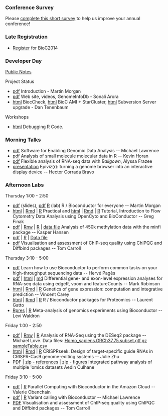 ### Conference Survey

Please
[complete this short survey](https://docs.google.com/forms/d/1HoYKCCX4JnDLfkY0fH4JxzeXrsrpsA-YOlwDigIJO-A/viewform?usp=send_form)
to help us improve your annual conference!

### Late Registration

- [Register](https://register.bioconductor.org/BioC2014/) for BioC2014

### Developer Day

[Public Notes](https://docs.google.com/document/d/1l7WyS7z8O-qKd-sCMsWdVsNHRVDP4TqrGcMLMHlEwog/edit?usp=sharing)

Project Status

- [pdf](DeveloperDayIntroduction.pdf) Introduction - Martin Morgan
- [pdf](Sonali_bioc_beamer.pdf) Web site, videos, GenomeInfoDb - Sonali Arora
- [html](https://docs.google.com/presentation/d/1TDpr9kfA_UzIzp0NGIpeRc8iKjer_FbjnPMPr7D570A/edit?usp=sharing
) BiocCheck,
  [html](https://docs.google.com/presentation/d/1_jylew2T4AQ2RVPOJe6LYPpv0q9lw_FIQLKMA10idl4/edit?usp=sharing)
BioC AMI + StarCluster,
  [html](https://docs.google.com/presentation/d/1_KN_FLXlzcY_iaOlo6Xer-3m_hAFPDhpelF4NalyFQA/edit?usp=sharing)
Subversion Server upgrade - Dan Tenenbaum

Workshops

- [html](https://docs.google.com/presentation/d/1v8mmuTCZJpU_0EmAgGAfoDXF3zG8GICMeXR-1d8WfRY/edit?usp=sharing) Debugging R Code.

### Morning Talks

- [pdf](Lawrence_Talk.pdf) Software for Enabling Genomic Data Analysis -- Michael Lawrence
- [pdf](Horan.pdf) Analysis of small molecule molecular data in R -- Kevin Horan
- [pdf](Frazee.pdf) Flexible analysis of RNA-seq data with _Ballgown_, Alyssa Frazee
- [presentation](http://epiviz.github.io/bioc2014/) Epiviz(r): turning a genome browser into an interactive display device -- Hector Corrada Bravo

### Afternoon Labs

Thursday 1:00 - 2:50

- [pdf](RBiocForEveryone.pdf) (slides),
  [pdf](RBiocForEveryone-lab.pdf) [R](RBiocForEveryone-lab.R) (lab) R
  / Bioconductor for everyone -- Martin Morgan
- [html](OpenCytoPracticalComponent.html) |
  [Rmd](OpenCytoPracticalComponent.Rmd) |
  [R](OpenCytoPracticalComponent.R) Practical and
  [html](OpenCytoTutorial.html) | [Rmd](OpenCytoTutorial.Rmd) |
  [R](OpenCytoTutorial.R) Tutorial, Introduction to Flow Cytometry
  Data Analysis using OpenCyto and BioConductor -- Greg Finak
- [pdf](minfi_BioC2014.pdf) | [Rnw](minfi_BioC2014.Rnw) |
  [R](minfi_BioC2014.R) | [data file](dmrs_B1000_c02.rda) Analysis of
  450k methylation data with the minfi package -- Kasper Hansen
- [pdf](Bioc2014_ChIPQC_Practical.pdf) |
  [R](Bioc2014_ChIPQC_Practical.R) | [Data file](BCell_Examples.RData)
- [pdf](ChIPQC_Presentation.pdf) Visualisation and assessment of ChIP-seq quality using ChIPQC and Diffbind packages -- Tom Carroll

Thursday 3:10 - 5:00

- [pdf](GenomicRangesHOWTOs.pdf) Learn how to use Bioconductor to
  perform common tasks on your high-throughput sequencing data --
  Herv&eacute; Pag&egrave;s
- [pdf](edgeR_voom_lecture.pdf) | [html](BioC2014_edgeR_voom.html) |
  [md](BioC2014_edgeR_voom.md) Differential gene- and exon-level
  expression analyses for RNA-seq data using edgeR, voom and
  featureCounts -- Mark Robinson
- [html](eqtl2014.html) | [Rmd](eqtl2014.Rmd) | [R](eqtl2014.R)
  Genetics of gene expression: computation and integrative prediction
  -- Vincent Carey
- [html](Gatto.html) | [Rmd](Gatto.Rmd) | [R](Gatto.R) R /
  Bioconductor packages for Proteomics -- Laurent Gatto
- [Rpres](http://rpubs.com/lwaldron/bioc2014) | [R](Bioc2014_Waldron_metaanalysis.R) Meta-analysis of genomics experiments using Bioconductor -- Levi Waldron

Friday 1:00 - 2:50

- [pdf](RNA-Seq-Analysis-Lab.pdf) | [Rnw](RNA-Seq-Analysis-Lab.Rnw) |
  [R](RNA-Seq-Analysis-Lab.R) Analysis of RNA-Seq using the DESeq2
  package -- Michael Love.  Data files:
  [Homo_sapiens.GRCh37.75.subset.gtf.gz](Homo_sapiens.GRCh37.75.subset.gtf.gz)
  [sampleTable.csv](sampleTable.csv)
- [html](CRISPRdemo.html) | [Rmd](CRISPRdemo.Rmd) | [R](CRISPRdemo.R)
  CRISPRseek: Design of target-specific guide RNAs in CRISPR-Cas9
  genome-editing systems -- Julie Zhu
- [PDF](background_MCIA.pdf) | [zip - references](references.zip) | [zip - figures](Meng2014_Figures.zip) Integrated pathway analysis of multiple 'omics datasets Aedin Culhane


Friday 3:10 - 5:00

- [pdf](ParallelBioc.pdf) | [R](ParallelBioc.R) Parallel Computing
  with Bioconductor in the Amazon Cloud -- Valerie Obenchain
- [pdf](Lawrence_Tutorial.pdf) | [R](Lawrence_Tutorial.R) Variant
  calling with Bioconductor -- Michael Lawrence
- [PDF](ChIPQC_Presentation.pdf) Visualisation and assessment of ChIP-seq quality using ChIPQC and Diffbind packages -- Tom Carroll
